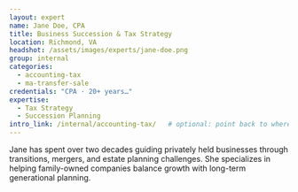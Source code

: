 ```yaml
---
layout: expert
name: Jane Doe, CPA
title: Business Succession & Tax Strategy
location: Richmond, VA
headshot: /assets/images/experts/jane-doe.png
group: internal
categories:
  - accounting-tax
  - ma-transfer-sale
credentials: "CPA · 20+ years…"
expertise:
  - Tax Strategy
  - Succession Planning
intro_link: /internal/accounting-tax/   # optional: point back to where she’s listed
---
```


Jane has spent over two decades guiding privately held businesses through transitions, mergers, and estate planning challenges. She specializes in helping family-owned companies balance growth with long-term generational planning.
